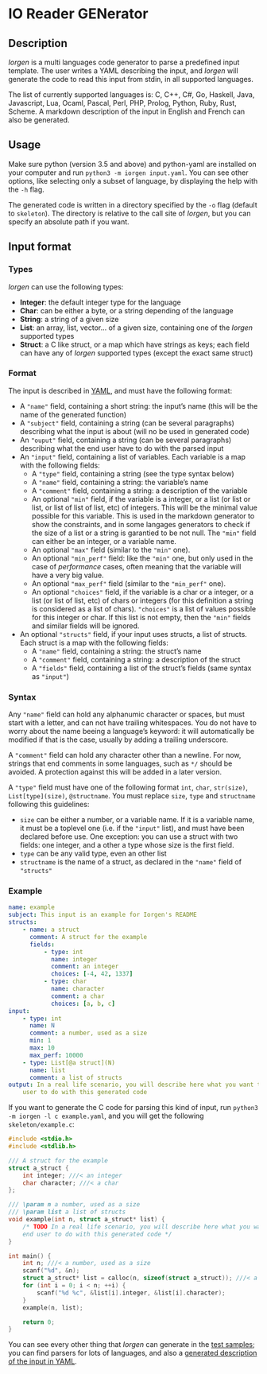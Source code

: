 IO Reader GENerator
===================

## Description

*Iorgen* is a multi languages code generator to parse a predefined input
template. The user writes a YAML describing the input, and *Iorgen* will
generate the code to read this input from stdin, in all supported languages.

The list of currently supported languages is: C, C++, C#, Go, Haskell, Java,
Javascript, Lua, Ocaml, Pascal, Perl, PHP, Prolog, Python, Ruby, Rust, Scheme.
A markdown description of the input in English and French can also be
generated.

## Usage

Make sure python (version 3.5 and above) and python-yaml are installed on your
computer and run `python3 -m iorgen input.yaml`. You can see other options,
like selecting only a subset of language, by displaying the help with the `-h`
flag.

The generated code is written in a directory specified by the `-o` flag
(default to `skeleton`). The directory is relative to the call site of
*Iorgen*, but you can specify an absolute path if you want.

## Input format

### Types

*Iorgen* can use the following types:

- **Integer**: the default integer type for the language
- **Char**: can be either a byte, or a string depending of the language
- **String**: a string of a given size
- **List**: an array, list, vector… of a given size, containing one of the
  *Iorgen* supported types
- **Struct**: a C like struct, or a map which have strings as keys; each field
  can have any of *Iorgen* supported types (except the exact same struct)

### Format

The input is described in [YAML](http://yaml.org/), and must have the following
format:

- A `"name"` field, containing a short string: the input’s name (this will be
  the name of the generated function)
- A `"subject"` field, containing a string (can be several paragraphs)
  describing what the input is about (will no be used in generated code)
- An `"ouput"` field, containing a string (can be several paragraphs)
  describing what the end user have to do with the parsed input
- An `"input"` field, containing a list of variables. Each variable is a map
  with the following fields:
    - A `"type"` field, containing a string (see the type syntax below)
    - A `"name"` field, containing a string: the variable’s name
    - A `"comment"` field, containing a string: a description of the variable
    - An optional `"min"` field, if the variable is a integer, or a list (or
      list or list, or list of list of list, etc) of integers. This will be
      the minimal value possible for this variable. This is used in the
      markdown generator to show the constraints, and in some langages
      generators to check if the size of a list or a string is garantied to be
      not null. The `"min"` field can either be an integer, or a variable name.
    - An optional `"max"` field (similar to the `"min"` one).
    - An optional `"min_perf"` field: like the `"min"` one, but only used in
      the case of _performance_ cases, often meaning that the variable will
      have a very big value.
    - An optional `"max_perf"` field (similar to the `"min_perf"` one).
    - An optional `"choices"` field, if the variable is a char or a integer, or
      a list (or list of list, etc) of chars or integers (for this definition
      a string is considered as a list of chars). `"choices"` is a list of
      values possible for this integer or char. If this list is not empty,
      then the `"min"` fields and similar fields will be ignored.
- An optional `"structs"` field, if your input uses structs, a list of structs.
  Each struct is a map with the following fields:
    - A `"name"` field, containing a string: the struct’s name
    - A `"comment"` field, containing a string: a description of the struct
    - A `"fields"` field, containing a list of the struct’s fields (same syntax
      as `"input"`)

### Syntax

Any `"name"` field can hold any alphanumic character or spaces, but must start
with a letter, and can not have trailing whitespaces. You do not have to worry
about the name beeing a language’s keyword: it will automatically be modified
if that is the case, usually by adding a trailing underscore.

A `"comment"` field can hold any character other than a newline. For now,
strings that end comments in some languages, such as `*/` should be avoided. A
protection against this will be added in a later version.

A `"type"` field must have one of the following format `int`, `char`,
`str(size)`, `List[type](size)`, `@structname`. You must replace `size`, `type`
and `structname` following this guidelines:

- `size` can be either a number, or a variable name. If it is a variable name,
  it must be a toplevel one (i.e. if the `"input"` list), and must have been
  declared before use. One exception: you can use a struct with two fields:
  one integer, and a other a type whose size is the first field.
- `type` can be any valid type, even an other list
- `structname` is the name of a struct, as declared in the `"name"` field of
  `"structs"`

### Example

```yaml
name: example
subject: This input is an example for Iorgen's README
structs:
    - name: a struct
      comment: A struct for the example
      fields:
          - type: int
            name: integer
            comment: an integer
            choices: [-4, 42, 1337]
          - type: char
            name: character
            comment: a char
            choices: [a, b, c]
input:
    - type: int
      name: N
      comment: a number, used as a size
      min: 1
      max: 10
      max_perf: 10000
    - type: List[@a struct](N)
      name: list
      comment: a list of structs
output: In a real life scenario, you will describe here what you want the end
    user to do with this generated code
```

If you want to generate the C code for parsing this kind of input, run
`python3 -m iorgen -l c example.yaml`, and you will get the following
`skeleton/example.c`:

```C
#include <stdio.h>
#include <stdlib.h>

/// A struct for the example
struct a_struct {
    int integer; ///< an integer
    char character; ///< a char
};

/// \param n a number, used as a size
/// \param list a list of structs
void example(int n, struct a_struct* list) {
    /* TODO In a real life scenario, you will describe here what you want the
    end user to do with this generated code */
}

int main() {
    int n; ///< a number, used as a size
    scanf("%d", &n);
    struct a_struct* list = calloc(n, sizeof(struct a_struct)); ///< a list of structs
    for (int i = 0; i < n; ++i) {
        scanf("%d %c", &list[i].integer, &list[i].character);
    }
    example(n, list);

    return 0;
}
```

You can see every other thing that _Iorgen_ can generate in the
[test samples](test/samples/example/); you can find parsers for lots of
languages, and also a [generated description of the input in
YAML](test/samples/example/example.en.md).
